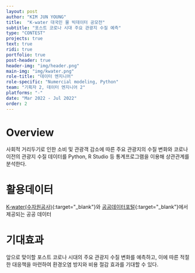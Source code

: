 ```yaml
---
layout: post
author: "KIM JUN YOUNG"
title:  "K-water 대국민 물 빅데이터 공모전"
subtitle: "포스트 코로나 시대 주요 관광지 수질 예측"
type: "CONTEST"
projects: true
text: true
ridi: true
portfolio: true
post-header: true
header-img: "img/header.png"
main-img: "img/kwater.png"
role-title: "데이터 엔지니어"
role-specific: "Numercial modeling, Python"
team: "기획자 2, 데이터 엔지니어 2"
platforms: "-"
date: "Mar 2022 - Jul 2022"
order: 2
---
```


# Overview

사회적 거리두기로 인한 소비 및 관광객 감소에 따른 주요 관광지의 수질 변화와 코로나 이전의 관광지 수질 데이터를 Python, R Studio 등 통계프로그램을 이용해 상관관계를 분석한다.

# 활용데이터

[K-water(수자원공사)](https://www.kwater.or.kr){:target="_blank"}와 [공공데이터포털](https://www.data.go.kr){:target="_blank"}에서 제공되는 공공 데이터

# 기대효과

앞으로 맞이할 포스트 코로나 시대의 주요 관광지 수질 변화를 예측하고, 이에 따른 적절한 대응책을 마련하여 환경오염 방지와 비용 절감 효과를 기대할 수 있다.